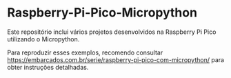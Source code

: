 # Raspberry-Pi-Pico-Micropython

Este repositório inclui vários projetos desenvolvidos na Raspberry Pi Pico utilizando o Micropython. 

Para reproduzir esses exemplos, recomendo consultar https://embarcados.com.br/serie/raspberry-pi-pico-com-micropython/ para obter instruções detalhadas.
